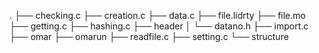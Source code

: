 .
├── checking.c
├── creation.c
├── data.c
├── file.lidrty
├── file.mo
├── getting.c
├── hashing.c
├── header
│   └── datano.h
├── import.c
├── omar
├── omarun
├── readfile.c
├── setting.c
└── structure
